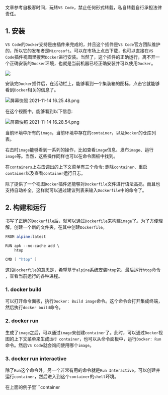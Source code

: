 文章参考自极客时间，玩转```VS Code```，禁止任何形式转载，私自转载自行承担法律责任。

## 1. 安装

```VS Code```的```Docker```支持是由插件来完成的，并且这个插件是```VS Code```官方团队维护的，所以它的发布者是```Microsoft```。可以在市场上点击下载，也可以直接在```VS Code```插件视图里搜索```Docker```进行安装。当然了，这个插件的正确运行，离不开一个正确安装的```Docker```环境，也就是当前机器已经正确安装并可以使用```Docker```。

![](https://p3-juejin.byteimg.com/tos-cn-i-k3u1fbpfcp/2d2a4146afc74569a4c4e8814d174ef0~tplv-k3u1fbpfcp-watermark.image?)

安装完```Docker```插件后，在活动栏上，能够看到一个集装箱的图标，点击它就能够看到```Docker```相关的信息了。

![屏幕快照 2021-11-14 16.25.48.png](https://p3-juejin.byteimg.com/tos-cn-i-k3u1fbpfcp/e83d86060d5843c0bdddcdcf56fdf6b5~tplv-k3u1fbpfcp-watermark.image?)

在这个视图中，能够看到以下信息:

![屏幕快照 2021-11-14 16.28.54.png](https://p1-juejin.byteimg.com/tos-cn-i-k3u1fbpfcp/e0047e25d12e48f88f81c332345929a7~tplv-k3u1fbpfcp-watermark.image?)

当前环境中所有的```image```，当前环境中存在的```container```，以及```Docker```的仓库列表。

右击时```image```能够看到一系列的操作，比如查看```image```信息、发布```image```、运行```image```等。当然，这些操作同样也可以在命令面板中找到。

在```containers```上右击调出的上下文菜单有三个命令: 删除```container```、重启```container```以及查看```container```运行日志。

除了提供了一个视图```Docker```插件还能够对```Dockerfile```文件进行语法高亮。而且也支持自动补全，这样就可以通过建议列表来输入```Dockerfile```中的命令了。

## 2. 构建和运行

书写了正确的```Dockerfile```后，就可以通过```Dockerfile```来构建````image````了。为了方便理解，创建一个新的文件夹，在其中创建```Dockerfile```。

```s
FROM alpine:latest

RUN apk --no-cache add \ 
    htop

CMD [ "htop" ]
```

这段```Dockerfile```的意思是，希望基于```alpine```系统安装```htop```包，最后运行```htop```命令 ，查看当前运行的各种进程。

### 1. docker build

可以打开命令面板，执行```Docker: Build image```命令。这个命令会打开集成终端，然后执行```docker build```命令。

### 2. docker run

生成了```image```之后，可以通过```image```来创建```container```了。此时，可以通过```Docker```视图的上下文菜单来生成```运行 container```，也可以从命令面板中，运行```Docker: Run```命令。然后```VS Code```就会询问使用哪个```image```。

### 3. docker run interactive

除了```Run```这个命令外，另一个非常有用的命令就是```Run Interactive```。可以创建并运行```container```，然后进入到这个```container```的```shell```环境。

在上面的例子里```container